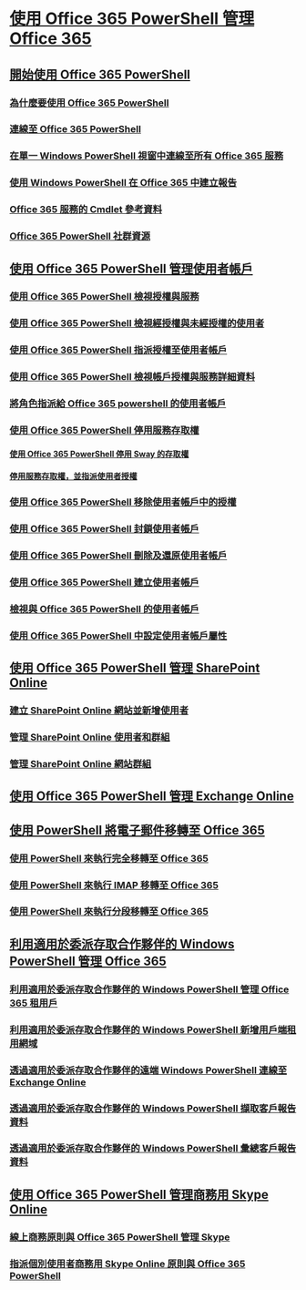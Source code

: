 
# [使用 Office 365 PowerShell 管理 Office 365](manage-office-365-with-office-365-powershell.md)
## [開始使用 Office 365 PowerShell](getting-started-with-office-365-powershell.md)
### [為什麼要使用 Office 365 PowerShell](why-you-need-to-use-office-365-powershell.md)
### [連線至 Office 365 PowerShell](connect-to-office-365-powershell.md)
### [在單一 Windows PowerShell 視窗中連線至所有 Office 365 服務](connect-to-all-office-365-services-in-a-single-windows-powershell-window.md)
### [使用 Windows PowerShell 在 Office 365 中建立報告](use-windows-powershell-to-create-reports-in-office-365.md)
### [Office 365 服務的 Cmdlet 參考資料](cmdlet-references-for-office-365-services.md)
### [Office 365 PowerShell 社群資源](office-365-powershell-community-resources.md)
## [使用 Office 365 PowerShell 管理使用者帳戶](manage-user-accounts-and-licenses-with-office-365-powershell.md)
### [使用 Office 365 PowerShell 檢視授權與服務](view-licenses-and-services-with-office-365-powershell.md)
### [使用 Office 365 PowerShell 檢視經授權與未經授權的使用者](view-licensed-and-unlicensed-users-with-office-365-powershell.md)
### [使用 Office 365 PowerShell 指派授權至使用者帳戶](assign-licenses-to-user-accounts-with-office-365-powershell.md)
### [使用 Office 365 PowerShell 檢視帳戶授權與服務詳細資料](view-account-license-and-service-details-with-office-365-powershell.md)
### [將角色指派給 Office 365 powershell 的使用者帳戶](assign-roles-to-user-accounts-with-office-365-powershell.md)
### [使用 Office 365 PowerShell 停用服務存取權](disable-access-to-services-with-office-365-powershell.md)
#### [使用 Office 365 PowerShell 停用 Sway 的存取權](disable-access-to-sway-with-office-365-powershell.md)
#### [停用服務存取權，並指派使用者授權](disable-access-to-services-while-assigning-user-licenses.md)
### [使用 Office 365 PowerShell 移除使用者帳戶中的授權](remove-licenses-from-user-accounts-with-office-365-powershell.md)
### [使用 Office 365 PowerShell 封鎖使用者帳戶](block-user-accounts-with-office-365-powershell.md)
### [使用 Office 365 PowerShell 刪除及還原使用者帳戶](delete-and-restore-user-accounts-with-office-365-powershell.md)
### [使用 Office 365 PowerShell 建立使用者帳戶](create-user-accounts-with-office-365-powershell.md)
### [檢視與 Office 365 PowerShell 的使用者帳戶](view-user-accounts-with-office-365-powershell.md)
### [使用 Office 365 PowerShell 中設定使用者帳戶屬性](configure-user-account-properties-with-office-365-powershell.md)
## [使用 Office 365 PowerShell 管理 SharePoint Online](manage-sharepoint-online-with-office-365-powershell.md)
### [建立 SharePoint Online 網站並新增使用者](create-sharepoint-sites-and-add-users-with-powershell.md)
### [管理 SharePoint Online 使用者和群組](manage-sharepoint-users-and-groups-with-powershell.md)
### [管理 SharePoint Online 網站群組](manage-sharepoint-site-groups-with-powershell.md)
## [使用 Office 365 PowerShell 管理 Exchange Online](manage-exchange-online-with-office-365-powershell.md)
## [使用 PowerShell 將電子郵件移轉至 Office 365](use-powershell-for-email-migration-to-office-365.md)
### [使用 PowerShell 來執行完全移轉至 Office 365](use-powershell-to-perform-a-cutover-migration-to-office-365.md)
### [使用 PowerShell 來執行 IMAP 移轉至 Office 365](use-powershell-to-perform-an-imap-migration-to-office-365.md)
### [使用 PowerShell 來執行分段移轉至 Office 365](use-powershell-to-perform-a-staged-migration-to-office-365.md)
## [利用適用於委派存取合作夥伴的 Windows PowerShell 管理 Office 365](manage-office-365-with-windows-powershell-for-delegated-access-permissions-dap-p.md)
### [利用適用於委派存取合作夥伴的 Windows PowerShell 管理 Office 365 租用戶](manage-office-365-tenants-with-windows-powershell-for-delegated-access-permissio.md)
### [利用適用於委派存取合作夥伴的 Windows PowerShell 新增用戶端租用網域](add-a-domain-to-a-client-tenancy-with-windows-powershell-for-delegated-access-pe.md)
### [透過適用於委派存取合作夥伴的遠端 Windows PowerShell 連線至 Exchange Online](connect-to-exchange-online-tenants-with-remote-windows-powershell-for-delegated.md)
### [透過適用於委派存取合作夥伴的 Windows PowerShell 擷取客戶報告資料](retrieve-customer-tenant-reporting-data-with-windows-powershell-for-delegated-ac.md)
### [透過適用於委派存取合作夥伴的 Windows PowerShell 彙總客戶報告資料](aggregate-customer-reporting-data-via-windows-powershell-for-delegated-access-pe.md)
## [使用 Office 365 PowerShell 管理商務用 Skype Online](manage-skype-for-business-online-with-office-365-powershell.md)
### [線上商務原則與 Office 365 PowerShell 管理 Skype](manage-skype-for-business-online-policies-with-office-365-powershell.md)
### [指派個別使用者商務用 Skype Online 原則與 Office 365 PowerShell](assign-per-user-skype-for-business-online-policies-with-office-365-powershell.md)

